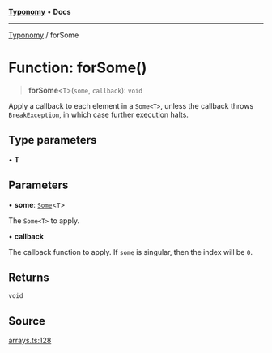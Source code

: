 [**Typonomy**](../README.md) • **Docs**

***

[Typonomy](../globals.md) / forSome

# Function: forSome()

> **forSome**\<`T`\>(`some`, `callback`): `void`

Apply a callback to each element in a `Some<T>`,
unless the callback throws `BreakException`,
in which case further execution halts.

## Type parameters

• **T**

## Parameters

• **some**: [`Some`](../type-aliases/Some.md)\<`T`\>

The `Some<T>` to apply.

• **callback**

The callback function to apply. If `some` is singular, then the index will be `0`.

## Returns

`void`

## Source

[arrays.ts:128](https://github.com/softcraft-development/typonomy/blob/862c1ddee53805e60a02ad4f6ec1cd71d6a929be/src/arrays.ts#L128)
